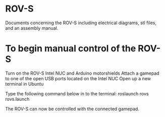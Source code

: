 # ROV-S
Documents concerning the ROV-S including electrical diagrams, stl files, and an assembly manual.


# To begin manual control of the ROV-S
Turn on the ROV-S Intel NUC and Arduino motorshields
Attach a gamepad to one of the open USB ports located on the Intel NUC
Open up a new terminal in Ubuntu

Type the following command below in to the terminal:
roslaunch rovs rovs.launch

The ROV-S can now be controlled with the connected gamepad.
